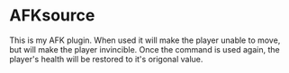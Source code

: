 # AFKsource
This is my AFK plugin. When used it will make the player unable to move, but will make the player invincible.
Once the command is used again, the player's health will be restored to it's origonal value.
